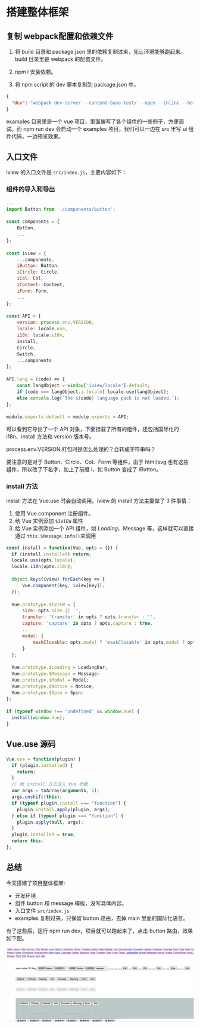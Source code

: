 # 搭建整体框架

## 复制 webpack配置和依赖文件

1. 将 build 目录和 package.json 里的依赖复制过来，先让环境能够跑起来。build 目录里是 webpack 的配置文件。

2. npm i 安装依赖。

3. 将 npm script 的 dev 脚本复制到 package.json 中。

```json
{
  "dev": "webpack-dev-server --content-base test/ --open --inline --hot --compress --history-api-fallback --port 8081 --config build/webpack.dev.config.js"
}
```

examples 目录里是一个 vue 项目，里面编写了各个组件的一些例子，方便调试。而 npm run dev 会启动一个 examples 项目。我们可以一边在 src 里写 ui 组件代码，一边预览效果。

## 入口文件

iview 的入口文件是 `src/index.js`，主要内容如下：

### 组件的导入和导出

```js
...
import Button from './components/button';

const components = {
    Button,
    ...
};

const iview = {
    ...components,
    iButton: Button,
    iCircle: Circle,
    iCol: Col,
    iContent: Content,
    iForm: Form,
    ...
};

const API = {
    version: process.env.VERSION,
    locale: locale.use,
    i18n: locale.i18n,
    install,
    Circle,
    Switch,
    ...components
};

API.lang = (code) => {
    const langObject = window['iview/locale'].default;
    if (code === langObject.i.locale) locale.use(langObject);
    else console.log(`The ${code} language pack is not loaded.`);
};

module.exports.default = module.exports = API;
```

可以看到它导出了一个 API 对象，下面挂载了所有的组件，还包括国际化的 i18n、install 方法和 version 版本号。

process.env.VERSION 打包时是怎么处理的？会转成字符串吗？

要注意的是对于 Button、Circle、Col、Form 等组件，由于 html/svg 也有这些组件，所以改了下名字，加上了前缀 i，如 Button 变成了 iButton。

### install 方法

install 方法在 Vue.use 时会自动调用。iview 的 install 方法主要做了 3 件事情：

1. 使用 Vue.component 注册组件。
2. 给 Vue 实例添加 `$IVIEW` 属性
3. 给 Vue 实例添加一个 API 组件，如 $Loading、$Message 等，这样就可以直接通过 `this.$Message.info()`来调用

```js
const install = function(Vue, opts = {}) {
  if (install.installed) return;
  locale.use(opts.locale);
  locale.i18n(opts.i18n);

  Object.keys(iview).forEach(key => {
      Vue.component(key, iview[key]);
  });

  Vue.prototype.$IVIEW = {
      size: opts.size || '',
      transfer: 'transfer' in opts ? opts.transfer : '',
      capture: 'capture' in opts ? opts.capture : true,
      ...
      modal: {
          maskClosable: opts.modal ? 'maskClosable' in opts.modal ? opts.modal.maskClosable : '' : ''
      }
  };

  Vue.prototype.$Loading = LoadingBar;
  Vue.prototype.$Message = Message;
  Vue.prototype.$Modal = Modal;
  Vue.prototype.$Notice = Notice;
  Vue.prototype.$Spin = Spin;
};

if (typeof window !== 'undefined' && window.Vue) {
  install(window.Vue);
}
```

## Vue.use 源码

```js
Vue.use = function(plugin) {
  if (plugin.installed) {
    return;
  }
  // 给 install 方法注入 Vue 参数
  var args = toArray(arguments, 1);
  args.unshift(this);
  if (typeof plugin.install === "function") {
    plugin.install.apply(plugin, args);
  } else if (typeof plugin === "function") {
    plugin.apply(null, args);
  }
  plugin.installed = true;
  return this;
};
```

## 总结

今天搭建了项目整体框架:

- 开发环境
- 组件 button 和 message 模版，没写具体内容。
- 入口文件 `src/index.js`
- examples 复制过来，只保留 button 路由，去掉 main 里面的国际化语言。

有了这些后，运行 npm run dev，项目就可以跑起来了，点击 button 路由，效果如下图。

![](./imgs/2021-06-20-22-48-57.png)

